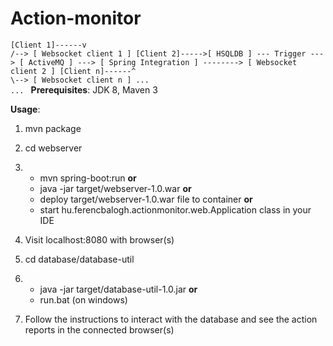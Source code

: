 # Action-monitor

`[Client 1]------v                                                                         /--> [ Websocket client 1 ]
[Client 2]----->[ HSQLDB ] --- Trigger ---> [ ActiveMQ ] ---> [ Spring Integration ] --------> [ Websocket client 2 ]
[Client n]------^                                                                         \--> [ Websocket client n ]
 ...                                                                                             ...
`
**Prerequisites**: JDK 8, Maven 3

**Usage**:

1. mvn package

2. cd webserver

3. * mvn spring-boot:run **or**
   * java -jar target/webserver-1.0.war **or**
   * deploy target/webserver-1.0.war file to container **or**
   * start hu.ferencbalogh.actionmonitor.web.Application class in your IDE

4. Visit localhost:8080 with browser(s)

6. cd database/database-util
   
7. * java -jar target/database-util-1.0.jar **or**
   * run.bat (on windows)

8. Follow the instructions to interact with the database and see the action reports in the connected browser(s)